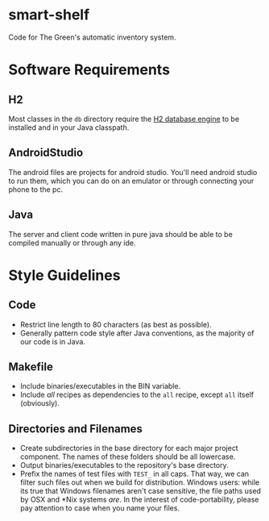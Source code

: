 <!-- Note: GitHub interprets this file as Markdown. Information on Markdown
syntax may be found at daringfireball.net/projects/markdown/syntax -->

# smart-shelf #
Code for The Green's automatic inventory system.

# Software Requirements #
## H2  ##
Most classes in the `db` directory require the [H2 database
engine](http://h2database.com) to be installed and in your Java classpath.
## AndroidStudio ##
The android files are projects for android studio. You'll need android studio to run them,
which you can do on an emulator or through connecting your phone to the pc.
## Java ##
The server and client code written in pure java should be able to be compiled manually or through any ide.

# Style Guidelines #
## Code ##
- Restrict line length to 80 characters (as best as possible).
- Generally pattern code style after Java conventions, as the majority of our code
  is in Java.

## Makefile ##
- Include binaries/executables in the BIN variable.
- Include *all* recipes as dependencies to the `all` recipe, except `all` itself
  (obviously).

## Directories and Filenames ##
- Create subdirectories in the base directory for each major project
  component. The names of these folders should be all lowercase.
- Output binaries/executables to the repository's base directory.
- Prefix the names of test files with `TEST_` in all caps. That way, we can
  filter such files out when we build for distribution. Windows users: while its
  true that Windows filenames aren't case sensitive, the file paths used by OSX
  and \*Nix systems *are*. In the interest of code-portability, please pay
  attention to case when you name your files.
